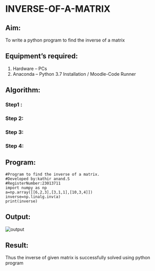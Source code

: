 # INVERSE-OF-A-MATRIX
## Aim:
To write a python program to find the inverse of a matrix
## Equipment’s required:
1. 	Hardware – PCs
2. 	Anaconda – Python 3.7 Installation / Moodle-Code Runner
## Algorithm:
### Step1 : 
### Step 2: 
### Step 3: 
### Step 4: 
## Program:
```
#Program to find the inverse of a matrix.
#Developed by:kathir anand.S
#RegisterNumber:23013711
import numpy as np
a=np.array([[6,2,3],[3,1,1],[10,3,4]])
inverse=np.linalg.inv(a)
print(inverse)
```
## Output:
![output](https://github.com/Skathiranand/INVERSE-OF-A-MATRIX/assets/147141136/054a3e1d-eb62-4701-82ed-365272a28b9d)

## Result:
Thus the inverse of given matrix is successfully solved using python program

